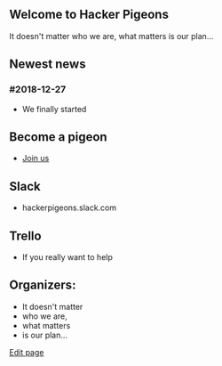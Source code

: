 ## Welcome to Hacker Pigeons 

It doesn't matter who we are, what matters is our plan...

## Newest news

### #2018-12-27  
*   We finally started

## Become a pigeon
*   [Join us](https://goo.gl/forms/UZ0sg7rmAfKRlAk13)

## Slack
*   hackerpigeons.slack.com

## Trello
*   If you really want to help


## Organizers:
*   It doesn't matter 
*   who we are, 
*   what matters 
*   is our plan...




[Edit page](./edit.md)   
